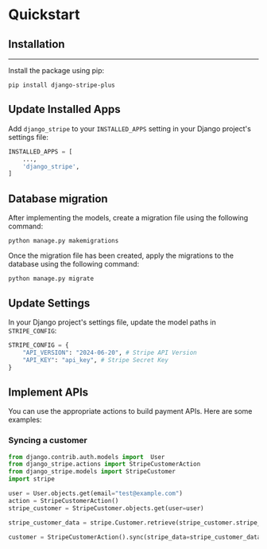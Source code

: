 Quickstart
==========

## Installation
---------------

Install the package using pip:

```commandline
pip install django-stripe-plus
```

## Update Installed Apps

Add `django_stripe` to your `INSTALLED_APPS` setting in your Django project's settings file:

```python
INSTALLED_APPS = [
    ...,
    'django_stripe',
]
```

## Database migration

After implementing the models, create a migration file using the following command:

```
python manage.py makemigrations
```

Once the migration file has been created, apply the migrations to the database using the following command:

```
python manage.py migrate
```

## Update Settings

In your Django project's settings file, update the model paths in `STRIPE_CONFIG`:

```python
STRIPE_CONFIG = {
    "API_VERSION": "2024-06-20", # Stripe API Version
    "API_KEY": "api_key", # Stripe Secret Key
}
```

## Implement APIs

You can use the appropriate actions to build payment APIs. Here are some examples:

### Syncing a customer

```python
from django.contrib.auth.models import  User
from django_stripe.actions import StripeCustomerAction
from django_stripe.models import StripeCustomer
import stripe

user = User.objects.get(email="test@example.com")
action = StripeCustomerAction()
stripe_customer = StripeCustomer.objects.get(user=user)

stripe_customer_data = stripe.Customer.retrieve(stripe_customer.stripe_id)

customer = StripeCustomerAction().sync(stripe_data=stripe_customer_data)
```
